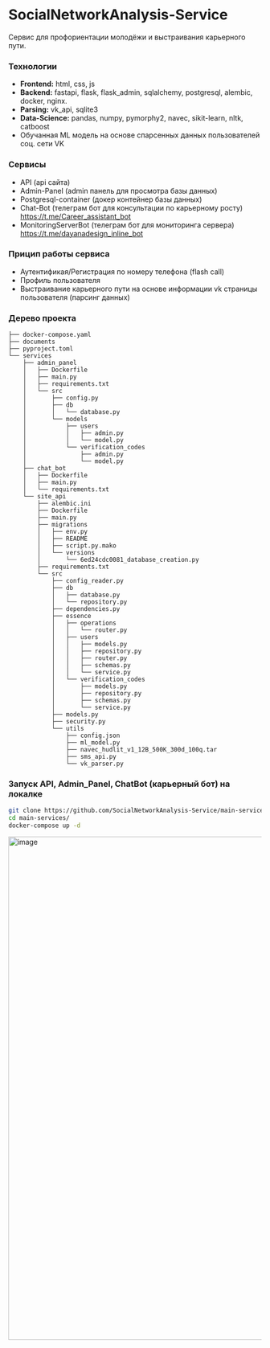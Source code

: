 # SocialNetworkAnalysis-Service
Сервис для профориентации молодёжи и выстраивания карьерного пути. 

### Технологии
 - <b>Frontend:</b> html, css, js
 - <b>Backend:</b> fastapi, flask, flask_admin, sqlalchemy, postgresql, alembic, docker, nginx.
 - <b>Parsing:</b> vk_api, sqlite3
 - <b>Data-Science:</b> pandas, numpy, pymorphy2, navec, sikit-learn, nltk, catboost
 - Обучанная ML модель на основе спарсенных данных пользователей соц. сети VK

### Сервисы
 - API (api сайта)
 - Admin-Panel (admin панель для просмотра базы данных)
 - Postgresql-container (докер контейнер базы данных)
 - Chat-Bot (телеграм бот для консультации по карьерному росту) https://t.me/Career_assistant_bot
 - MonitoringServerBot (телеграм бот для мониторинга сервера) https://t.me/dayanadesign_inline_bot
   
### Прицип работы сервиса
- Аутентификая/Регистрация по номеру телефона (flash call)
- Профиль пользователя
- Выстраивание карьерного пути на основе информации vk страницы пользователя (парсинг данных)

### Дерево проекта
```main-services/
├── docker-compose.yaml
├── documents
├── pyproject.toml
└── services
    ├── admin_panel
    │   ├── Dockerfile
    │   ├── main.py
    │   ├── requirements.txt
    │   └── src
    │       ├── config.py
    │       ├── db
    │       │   └── database.py
    │       └── models
    │           ├── users
    │           │   ├── admin.py
    │           │   └── model.py
    │           └── verification_codes
    │               ├── admin.py
    │               └── model.py
    ├── chat_bot
    │   ├── Dockerfile
    │   ├── main.py
    │   └── requirements.txt
    └── site_api
        ├── alembic.ini
        ├── Dockerfile
        ├── main.py
        ├── migrations
        │   ├── env.py
        │   ├── README
        │   ├── script.py.mako
        │   └── versions
        │       └── 6ed24cdc0081_database_creation.py
        ├── requirements.txt
        └── src
            ├── config_reader.py
            ├── db
            │   ├── database.py
            │   └── repository.py
            ├── dependencies.py
            ├── essence
            │   ├── operations
            │   │   └── router.py
            │   ├── users
            │   │   ├── models.py
            │   │   ├── repository.py
            │   │   ├── router.py
            │   │   ├── schemas.py
            │   │   └── service.py
            │   └── verification_codes
            │       ├── models.py
            │       ├── repository.py
            │       ├── schemas.py
            │       └── service.py
            ├── models.py
            ├── security.py
            └── utils
                ├── config.json
                ├── ml_model.py
                ├── navec_hudlit_v1_12B_500K_300d_100q.tar
                ├── sms_api.py
                └── vk_parser.py
```

### Запуск API, Admin_Panel, ChatBot (карьерный бот) на локалке
```bash
git clone https://github.com/SocialNetworkAnalysis-Service/main-services.git
cd main-services/
docker-compose up -d
```
<img width="1002" alt="image" src="https://github.com/SocialNetworkAnalysis-Service/main-services/assets/65904112/112ae62b-d4fd-47f3-9879-3fbe12db6d48">
